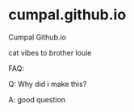 # cumpal.github.io
Cumpal Github.io

cat vibes to brother louie


FAQ:


Q: Why did i make this?

A: good question
